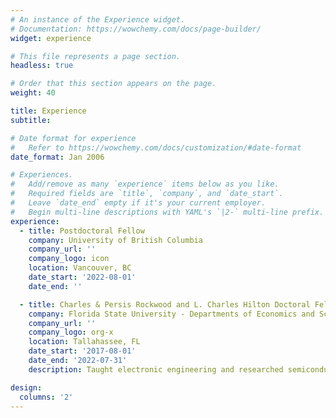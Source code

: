 ```yaml
---
# An instance of the Experience widget.
# Documentation: https://wowchemy.com/docs/page-builder/
widget: experience

# This file represents a page section.
headless: true

# Order that this section appears on the page.
weight: 40

title: Experience
subtitle:

# Date format for experience
#   Refer to https://wowchemy.com/docs/customization/#date-format
date_format: Jan 2006

# Experiences.
#   Add/remove as many `experience` items below as you like.
#   Required fields are `title`, `company`, and `date_start`.
#   Leave `date_end` empty if it's your current employer.
#   Begin multi-line descriptions with YAML's `|2-` multi-line prefix.
experience:
  - title: Postdoctoral Fellow
    company: University of British Columbia
    company_url: ''
    company_logo: icon
    location: Vancouver, BC
    date_start: '2022-08-01'
    date_end: ''

  - title: Charles & Persis Rockwood and L. Charles Hilton Doctoral Fellow 
    company: Florida State University - Departments of Economics and Scientific Computing
    company_url: ''
    company_logo: org-x
    location: Tallahassee, FL
    date_start: '2017-08-01'
    date_end: '2022-07-31'
    description: Taught electronic engineering and researched semiconductor physics.

design:
  columns: '2'
---
```

